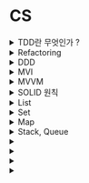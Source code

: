# CS
<details>
  <summary> TDD란 무엇인가 ?</summary>
  
  테스트 케이스를 작성하고 그 이후에 그에 맞는 코드를 작성한다  
  예) 1 + 1, 3 + 3 등등 구현하고자 하는 다양한 케이스를 작성 후 코드를 작성  
  선코딩 후 테스트를 하는 것이 아닌, 테스트 케이스 작성 후 코딩을 하는 기법  
</details>

<details>
  <summary> Refactoring </summary>
  코드를 다듬는 과정
</details>

<details>
  <summary> DDD </summary>
  
  DDD(Domain Driven Design)  
  추상적 철학, 접근법, 전략적 설계  
  큰 도메인을 작은 도메인으로 나눈다  
  예컨대, 인터넷 예매 -> 예매 / 도면 / 상품 / 회원
</details>

<details>
  <summary> MVI </summary>
  
  MVI(Model View Intent)    
  M - UI의 상태 로직  
  V - UI  
  I - 의도, user event  
  순수함수 view(model(Intent()))  
  Intent() - 모델을 변경, model() 새로운 모델로 렌더링, view() UI Evnets  
  단방향 흐름 user event -> Intent() -> Model -> View  
  MVI 는 MVVM에서 MV와 V부분을 심화한 부분  
  V는 그대로 두고 MV에서 Model과 Intent로 심화  
</details>

<details>
  <summary> MVVM </summary>
  
  Model - Repository(Server, Room)  
  View Model - Intent, Model  
  View - View  
</details>

<details>
  <summary> SOLID 원칙 </summary>
  
  S Single Responsibility Principle SRP <br>
  O Open-closed Principle OCP <br>
  L Liskov Substitution Priniciple LSP <br>
  I Interface Segregation Principle ISP <br>
  D Dependency Inversion Principle DIP <br>
  
  SRP 하나의 객체에 하나의 책임만 부여한다  
  OCP 확장에 열려있고, 변경에 닫혀있다  
  
  위반한 예제
  ```kotlin
  class Animal(val name: String)
  
  class AnimalSpeaker() {
    fun speak(animal: Animal) {
      when(animal.name) {
        "고양이" -> println("냐옹")
        "개" -> println("멍멍"
        }
      }
    }
  }
  ```

  준수한 예제
  ```kotlin
  abstract class Animal( val name: String ) {
    abstract fun speak()
  }
  class Dog : Animal("개") {
    override fun speak() = println("멍멍")
  }
  class Lion : Animal("사자") {
    override fun speak() = println("어흥")
  }
  ```
  리스코프 치환 원칙  
  자식 클래스는 부모 클래스로 대체 가능해야 한다.  
  ```Java
  Collection<String> collection = new ArrayList<>();
  collection.add("A");
  collection.add("B");
  collection.add("C");
  ```
  인터페이스 분리 원칙  
  목적과 용도에 적합한 인터페이스만을 제공한다

</details>

<details>
  <summary> List </summary>
  
  List - 순서 o 중복 o
</details>


<details>
  <summary> Set </summary>
  
  Set - 순서 x 중복 x  
  Set - HashSet, SortedSet( TreeSet은 SortedSet를 상속)
</details>


<details>
  <summary> Map </summary>
  
  Map - 순서 x, 중복 (키 x, 값 o)  
  Map - Hashtable, HashMap( LinkedHashMap이 상속 ), SortedMap( TreeMap이 상속 )
</details>

<details>
  <summary> Stack, Queue </summary>
  
  Stack - First in last out 선입후출, Queue - First in First out 선입선출
</details>



<details>
  <summary>  </summary>
</details>

<details>
  <summary>  </summary>
</details>

<details>
  <summary>  </summary>
</details>

<details>
  <summary>  </summary>
</details>





